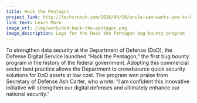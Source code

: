 ```yaml
---
title: Hack the Pentagon
project_link: http://techcrunch.com/2016/04/10/uncle-sam-wants-you-to-hack-the-pentagon/
link_text: Learn More
image_url: /img/work/dod-hack-the-pentagon.png
image_description: Logo for the Hack the Pentagon bug bounty program
---
```


To strengthen data security at the Department of Defense (DoD), the Defense Digital Service launched &#8220;Hack the Pentagon,&#8221; the first bug bounty program in the history of the federal government. Adopting this commercial sector best practice allows the Department to crowdsource quick security solutions for DoD assets at low cost. The program won praise from Secretary of Defense Ash Carter, who wrote: &#8220;I am confident this innovative initiative will strengthen our digital defenses and ultimately enhance our national security.&#8221;